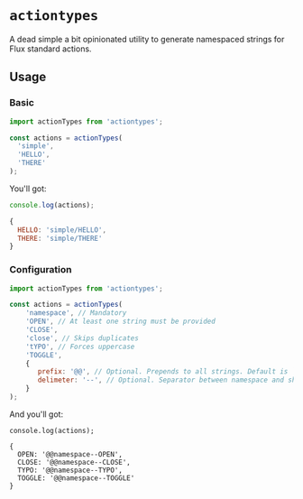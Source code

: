 # `actiontypes`

A dead simple a bit opinionated utility to generate namespaced strings for Flux standard actions.

## Usage

### Basic

```js
import actionTypes from 'actiontypes';

const actions = actionTypes(
  'simple',
  'HELLO',
  'THERE'
);
```

You'll got:

```js
console.log(actions);
```

```js
{
  HELLO: 'simple/HELLO',
  THERE: 'simple/THERE'
}
```


### Configuration

```js
import actionTypes from 'actiontypes';

const actions = actionTypes(
    'namespace', // Mandatory
    'OPEN', // At least one string must be provided
    'CLOSE',
    'close', // Skips duplicates
    'tYPO', // Forces uppercase
    'TOGGLE',
    {
       prefix: '@@', // Optional. Prepends to all strings. Default is `''`.
       delimeter: '--', // Optional. Separator between namespace and short form. Default is `/`.
    }
);
```

And you'll got:

```
console.log(actions);
```

```
{
  OPEN: '@@namespace--OPEN',
  CLOSE: '@@namespace--CLOSE',
  TYPO: '@@namespace--TYPO',
  TOGGLE: '@@namespace--TOGGLE'
}
```
